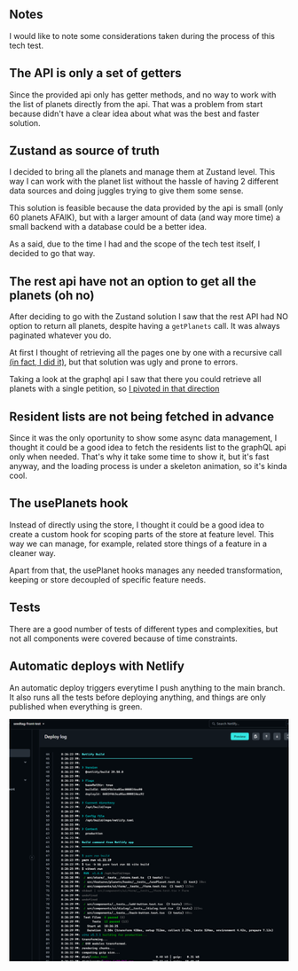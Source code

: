 ## Notes

I would like to note some considerations taken during the process of this tech test.

## The API is only a set of getters

Since the provided api only has getter methods, and no way to work with the list of planets directly from the api. That was a problem from start because didn't have a clear idea about what was the best and faster solution.

## Zustand as source of truth

I decided to bring all the planets and manage them at Zustand level.  This way I can work with the planet list without the hassle of having 2 different data sources and doing juggles trying to give them some sense.

This solution is feasible because the data provided by the api is small (only 60 planets AFAIK), but with a larger amount of data (and way more time) a small backend with a database could be a better idea.

As a said, due to the time I had and the scope of the tech test itself, I decided to go that way.

## The rest api have not an option to get all the planets (oh no)

After deciding to go with the Zustand solution I saw that the rest API had NO option to return all planets, despite having a `getPlanets` call. It was always paginated whatever you do.

At first I thought of retrieving all the pages one by one with a recursive call [(in fact, I did it)](https://github.com/usersaurus/seedtag-tech-test/commit/3e099898a1f3254ef63e4744a6e337f8e3b70b91#diff-60e79904f1b7c808f99a0ace813aaaa4509d813c85c0bc927d3294c000bbeb6f), but that solution was ugly and prone to errors.

Taking a look at the graphql api I saw that there you could retrieve all planets with a single petition, so [I pivoted in that direction](https://github.com/usersaurus/seedtag-tech-test/commit/ff17f347a5144d68eb1bb60f19a1eaaa3ed37dd3)

## Resident lists are not being fetched in advance

Since it was the only oportunity to show some async data management, I thought it could be a good idea to fetch the residents list to the graphQL api only when needed. That's why it take some time to show it, but it's fast anyway, and the loading process is under a skeleton animation, so it's kinda cool.


## The usePlanets hook

Instead of directly using the store, I thought it could be a good idea to create a custom hook for scoping parts of the store at feature level. This way we can manage, for example, related store things of a feature in a cleaner way.

Apart from that, the usePlanet hooks manages any needed transformation, keeping or store decoupled of specific feature needs.

## Tests

There are a good number of tests of different types and complexities, but not all components were covered because of time constraints.

## Automatic deploys with Netlify

An automatic deploy triggers everytime I push anything to the main branch. It also runs all the tests before deploying anything, and things are only published when everything is green.

![alt text](image-4.png)

